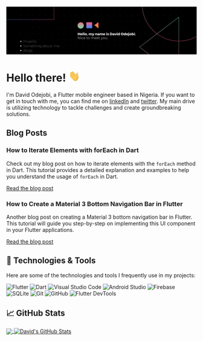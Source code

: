 [![Header](https://github.com/davidaodejobi/davidaodejobi/blob/main/readme-header.png "Header")](https://www.linkedin.com/in/iamdavidodejobi/)

# Hello there! <img src="https://github.com/davidaodejobi/davidaodejobi/blob/main/wave.gif" width="30px" height="30px" />

I'm David Odejobi, a Flutter mobile engineer based in Nigeria. If you want to get in touch with me, you can find me on [linkedIn](https://www.linkedin.com/in/iamdavidodejobi/) and [twitter](https://twitter.com/iamDavidOdejobi). My main drive is utilizing technology to tackle challenges and create groundbreaking solutions.

## Blog Posts
### How to Iterate Elements with forEach in Dart

Check out my blog post on how to iterate elements with the `forEach` method in Dart. This tutorial provides a detailed explanation and examples to help you understand the usage of `forEach` in Dart.

[Read the blog post](https://www.educative.io/answereditor/5927347074367488)

### How to Create a Material 3 Bottom Navigation Bar in Flutter

Another blog post on creating a Material 3 bottom navigation bar in Flutter. This tutorial will guide you step-by-step on implementing this UI component in your Flutter applications.

[Read the blog post](https://www.educative.io/answereditor/5964367973842944)

## 🔧 Technologies & Tools
Here are some of the technologies and tools I frequently use in my projects:

![Flutter](https://img.icons8.com/color/48/000000/flutter.png) ![Dart](https://img.icons8.com/color/48/000000/dart.png) ![Visual Studio Code](https://img.icons8.com/color/48/000000/visual-studio-code-2019.png) ![Android Studio](https://img.icons8.com/color/48/000000/android-studio--v3.png) ![Firebase](https://img.icons8.com/color/48/000000/firebase.png) ![SQLite](https://img.icons8.com/ios-filled/50/000000/sql.png) ![Git](https://img.icons8.com/color/48/000000/git.png) ![GitHub](https://img.icons8.com/fluent/48/000000/github.png) ![Flutter DevTools](https://img.icons8.com/color/48/000000/bug.png)

## &#x1f4c8; GitHub Stats

<a href="https://github.com/davidaodejobi/davidaodejobi">
  <img align="center" src="https://github-readme-stats.vercel.app/api/top-langs/?username=davidaodejobi&hide=java,html,tex&title_color=ffffff&text_color=c9cacc&icon_color=2bbc8a&bg_color=1d1f21&langs_count=3" />
</a>
<a href="https://github.com/davidaodejobi/davidaodejobi">
  <img align="center" src="https://github-readme-stats.vercel.app/api?username=davidaodejobi&show_icons=true&line_height=27&count_private=true&title_color=ffffff&text_color=c9cacc&icon_color=2bbc8a&bg_color=1d1f21" alt="David's GitHub Stats" />
</a>

